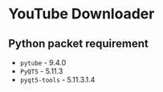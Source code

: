 # YouTube Downloader

## Python packet requirement
* `pytube` - 9.4.0
* `PyQT5` - 5.11.3
* `pyqt5-tools` - 5.11.3.1.4
